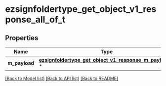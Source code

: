 # ezsignfoldertype_get_object_v1_response_all_of_t

## Properties
Name | Type | Description | Notes
------------ | ------------- | ------------- | -------------
**m_payload** | [**ezsignfoldertype_get_object_v1_response_m_payload_t**](ezsignfoldertype_get_object_v1_response_m_payload.md) \* |  | 

[[Back to Model list]](../README.md#documentation-for-models) [[Back to API list]](../README.md#documentation-for-api-endpoints) [[Back to README]](../README.md)


